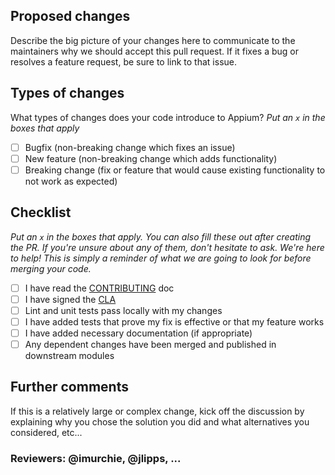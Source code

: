 <!--- Refs: -->
<!--- - https://github.com/devspace/awesome-github-templates/blob/master/readme.md -->
<!--- - [appium/PULL_REQUEST_TEMPLATE.md at master · appium/appium · GitHub](https://github.com/appium/appium/blob/master/.github/PULL_REQUEST_TEMPLATE.md) -->

## Proposed changes

Describe the big picture of your changes here to communicate to the maintainers why we should accept this pull request. If it fixes a bug or resolves a feature request, be sure to link to that issue.

## Types of changes

What types of changes does your code introduce to Appium?
_Put an `x` in the boxes that apply_

- [ ] Bugfix (non-breaking change which fixes an issue)
- [ ] New feature (non-breaking change which adds functionality)
- [ ] Breaking change (fix or feature that would cause existing functionality to not work as expected)

## Checklist

_Put an `x` in the boxes that apply. You can also fill these out after creating the PR. If you're unsure about any of them, don't hesitate to ask. We're here to help! This is simply a reminder of what we are going to look for before merging your code._

- [ ] I have read the [CONTRIBUTING](/CONTRIBUTING.md) doc
- [ ] I have signed the [CLA](https://docs.google.com/forms/d/1lOfXRw_0VCk7gYzjj4WLetGu7yelDVo5LWh0z7pGftE/viewform)
- [ ] Lint and unit tests pass locally with my changes
- [ ] I have added tests that prove my fix is effective or that my feature works
- [ ] I have added necessary documentation (if appropriate)
- [ ] Any dependent changes have been merged and published in downstream modules

## Further comments

If this is a relatively large or complex change, kick off the discussion by explaining why you chose the solution you did and what alternatives you considered, etc...

### Reviewers: @imurchie, @jlipps, ...
